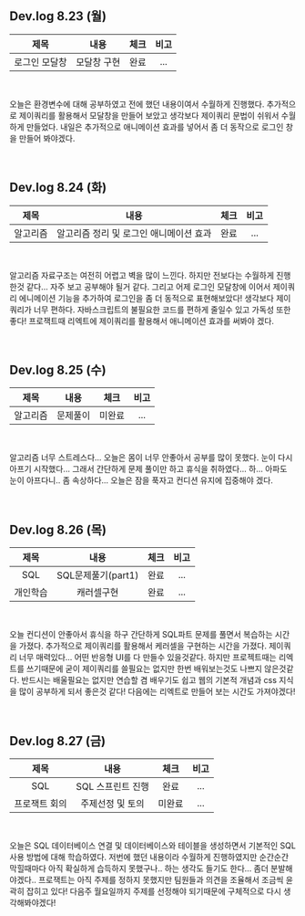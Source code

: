 ## Dev.log 8.23 (월)

  |제목|내용|체크|비고|
|:------:|:------:|:------:|:------:|
|로그인 모달창|모달창 구현|완료|...|

<br />

오늘은 환경변수에 대해 공부하였고 전에 했던 내용이여서 수월하게 진행했다. 추가적으로 제이쿼리를 활용해서 모달창을 만들어 보았고 생각보다 제이쿼리 문법이 쉬워서 수월하게 만들었다. 내일은 추가적으로 애니메이션 효과를 넣어서 좀 더 동작으로 로그인 창을 만들어 봐야겠다.

<br />

## Dev.log 8.24 (화)

  |제목|내용|체크|비고|
|:------:|:------:|:------:|:------:|
|알고리즘|알고리즘 정리 및 로그인 애니메이션 효과|완료|...|

<br />

알고리즘 자료구조는 여전히 어렵고 벽을 많이 느낀다. 하지만 전보다는 수월하게 진행한것 같다... 자주 보고 공부해야 될거 같다. 그리고 어제 로그인 모달창에 이어서 제이쿼리 에니메이션 기능을 추가하여 로그인을 좀 더 동적으로 표현해보았다! 생각보다 제이쿼리가 너무 편하다. 자바스크립트의 불필요한 코드를 편하게 줄일수 있고 가독성 또한 좋다! 프로잭트때 리엑트에 제이쿼리를 활용해서 애니메이션 효과를 써봐야 겠다.

<br />

## Dev.log 8.25 (수)

  |제목|내용|체크|비고|
|:------:|:------:|:------:|:------:|
|알고리즘|문제풀이|미완료|...|

<br />

알고리즘 너무 스트레스다... 오늘은 몸이 너무 안좋아서 공부를 많이 못했다. 눈이 다시 아프기 시작했다... 그래서 간단하게 문제 풀이만 하고 휴식을 취하였다... 하... 아파도 눈이 아프다니.. 좀 속상하다... 오늘은 잠을 푹자고 컨디션 유지에 집중해야 겠다.

<br />

## Dev.log 8.26 (목)

  |제목|내용|체크|비고|
|:------:|:------:|:------:|:------:|
|SQL|SQL문제풀기(part1)|완료|...|
|개인학습|캐러셀구현|완료|...|

<br />

오늘 컨디션이 안좋아서 휴식을 하구 간단하게 SQL파트 문제를 풀면서 복습하는 시간을 가졌다. 추가적으로 제이쿼리를 활용해서 케러셀을 구현하는 시간을 가졌다. 제이쿼리 너무 매력있다... 어떤 반응형 UI를 다 만들수 있을것같다. 하지만 프로젝트때는 리엑트를 쓰기때문에 굳이 제이쿼리를 쓸필요는 없지만 한번 배워보는것도 나쁘지 않은것같다. 반드시는 배울필요는 없지만 연습할 겸 배우기도 쉽고 웹의 기본적 개념과 css 지식을 많이 공부하게 되서 좋은것 같다! 다음에는 리엑트로 만들어 보는 시간도 가져야겠다!

<br />

## Dev.log 8.27 (금)

  |제목|내용|체크|비고|
|:------:|:------:|:------:|:------:|
|SQL|SQL 스프린트 진행|완료|...|
|프로잭트 회의|주제선정 및 토의|미완료|...|

<br />

오늘은 SQL 데이터베이스 연결 및 데이터베이스와 테이블을 생성하면서 기본적인 SQL 사용 방법에 대해 학습하였다. 저번에 했던 내용이라 수월하게 진행하였지만 순간순간 막힐때마다 아직 확실하게 습득하지 못했구나.. 하는 생각도 들기도 한다... 좀더 분발해야겠다.. 프로잭트는 아직 주제를 정하지 못했지만 팀원들과 의견을 조율해서 조금씩 윤곽히 잡히고 있다! 다음주 월요일까지 주제를 선정해야 되기때문에 구체적으로 다시 생각해봐야겠다!